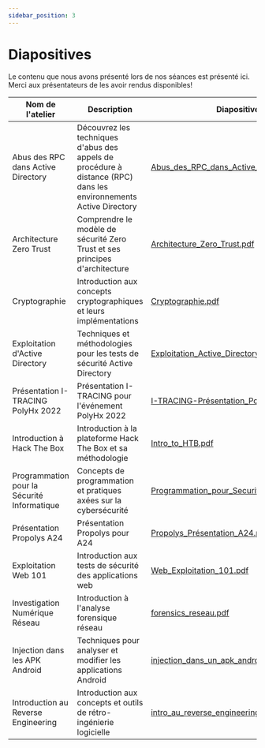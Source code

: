 ```yaml
---
sidebar_position: 3
---
```


# Diapositives

Le contenu que nous avons présenté lors de nos séances est présenté ici. Merci aux présentateurs de les avoir rendus disponibles!

| Nom de l'atelier | Description | Diapositives |
|-----------------|-------------|--------------|
| Abus des RPC dans Active Directory | Découvrez les techniques d'abus des appels de procédure à distance (RPC) dans les environnements Active Directory | [Abus_des_RPC_dans_Active_Directory.pdf](https://github.com/polycyber/workshops/blob/main/Abus_des_RPC_dans_Active_Directory.pdf) |
| Architecture Zero Trust | Comprendre le modèle de sécurité Zero Trust et ses principes d'architecture | [Architecture_Zero_Trust.pdf](https://github.com/polycyber/workshops/blob/main/Architecture_Zero_Trust.pdf) |
| Cryptographie | Introduction aux concepts cryptographiques et leurs implémentations | [Cryptographie.pdf](https://github.com/polycyber/workshops/blob/main/Cryptographie.pdf) |
| Exploitation d'Active Directory | Techniques et méthodologies pour les tests de sécurité Active Directory | [Exploitation_Active_Directory.pdf](https://github.com/polycyber/workshops/blob/main/Exploitation_Active_Directory.pdf) |
| Présentation I-TRACING PolyHx 2022 | Présentation I-TRACING pour l'événement PolyHx 2022 | [I-TRACING-Présentation_Polyhx_2022.pptx](https://github.com/polycyber/workshops/blob/main/I-TRACING-Présentation_Polyhx_2022.pptx) |
| Introduction à Hack The Box | Introduction à la plateforme Hack The Box et sa méthodologie | [Intro_to_HTB.pdf](https://github.com/polycyber/workshops/blob/main/Intro_to_HTB.pdf) |
| Programmation pour la Sécurité Informatique | Concepts de programmation et pratiques axées sur la cybersécurité | [Programmation_pour_Securite_Informatique.pdf](https://github.com/polycyber/workshops/blob/main/Programmation_pour_Securite_Informatique.pdf) |
| Présentation Propolys A24 | Présentation Propolys pour A24 | [Propolys_Présentation_A24.pdf](https://github.com/polycyber/workshops/blob/main/Propolys_Présentation_A24.pdf) |
| Exploitation Web 101 | Introduction aux tests de sécurité des applications web | [Web_Exploitation_101.pdf](https://github.com/polycyber/workshops/blob/main/Web_Exploitation_101.pdf) |
| Investigation Numérique Réseau | Introduction à l'analyse forensique réseau | [forensics_reseau.pdf](https://github.com/polycyber/workshops/blob/main/forensics_reseau.pdf) |
| Injection dans les APK Android | Techniques pour analyser et modifier les applications Android | [injection_dans_un_apk_android.pdf](https://github.com/polycyber/workshops/blob/main/injection_dans_un_apk_android.pdf) |
| Introduction au Reverse Engineering | Introduction aux concepts et outils de rétro-ingénierie logicielle | [intro_au_reverse_engineering.pdf](https://github.com/polycyber/workshops/blob/main/intro_au_reverse_engineering.pdf) |
